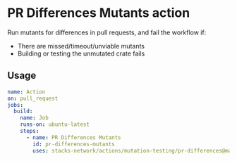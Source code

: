 # PR Differences Mutants action

Run mutants for differences in pull requests, and fail the workflow if:
- There are missed/timeout/unviable mutants
- Building or testing the unmutated crate fails

## Usage

```yaml
name: Action
on: pull_request
jobs:
  build:
    name: Job
    runs-on: ubuntu-latest
    steps:
      - name: PR Differences Mutants
        id: pr-differences-mutants
        uses: stacks-network/actions/mutation-testing/pr-differences@main
```

